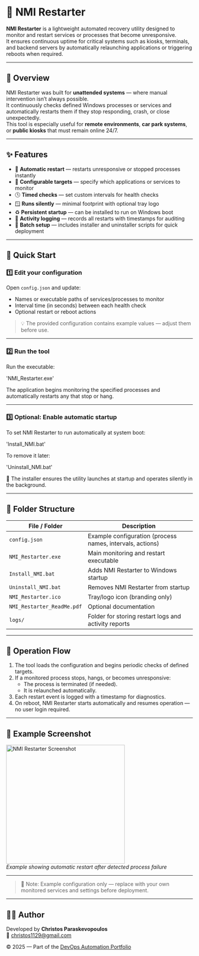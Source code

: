 # 🔁 NMI Restarter

**NMI Restarter** is a lightweight automated recovery utility designed to monitor and restart services or processes that become unresponsive.  
It ensures continuous uptime for critical systems such as kiosks, terminals, and backend servers by automatically relaunching applications or triggering reboots when required.

---

## 📘 Overview
NMI Restarter was built for **unattended systems** — where manual intervention isn’t always possible.  
It continuously checks defined Windows processes or services and automatically restarts them if they stop responding, crash, or close unexpectedly.  
This tool is especially useful for **remote environments**, **car park systems**, or **public kiosks** that must remain online 24/7.

---

## ✨ Features
- 🔄 **Automatic restart** — restarts unresponsive or stopped processes instantly  
- 🧠 **Configurable targets** — specify which applications or services to monitor  
- 🕓 **Timed checks** — set custom intervals for health checks  
- 🪟 **Runs silently** — minimal footprint with optional tray logo  
- ♻️ **Persistent startup** — can be installed to run on Windows boot  
- 💾 **Activity logging** — records all restarts with timestamps for auditing  
- 🧰 **Batch setup** — includes installer and uninstaller scripts for quick deployment  

---

## 🚀 Quick Start

### 1️⃣ Edit your configuration
Open `config.json` and update:
- Names or executable paths of services/processes to monitor  
- Interval time (in seconds) between each health check  
- Optional restart or reboot actions  

> 💡 The provided configuration contains example values — adjust them before use.

---

### 2️⃣ Run the tool
Run the executable:

'NMI_Restarter.exe'

The application begins monitoring the specified processes and automatically restarts any that stop or hang.

---

### 3️⃣ Optional: Enable automatic startup
To set NMI Restarter to run automatically at system boot:

'Install_NMI.bat'

To remove it later:

'Uninstall_NMI.bat'

🧩 The installer ensures the utility launches at startup and operates silently in the background.

---

## 🧩 Folder Structure
| File / Folder | Description |
|----------------|--------------|
| `config.json` | Example configuration (process names, intervals, actions) |
| `NMI_Restarter.exe` | Main monitoring and restart executable |
| `Install_NMI.bat` | Adds NMI Restarter to Windows startup |
| `Uninstall_NMI.bat` | Removes NMI Restarter from startup |
| `NMI_Restarter.ico` | Tray/logo icon (branding only) |
| `NMI_Restarter_ReadMe.pdf` | Optional documentation |
| `logs/` | Folder for storing restart logs and activity reports |

---

## 🧠 Operation Flow
1. The tool loads the configuration and begins periodic checks of defined targets.  
2. If a monitored process stops, hangs, or becomes unresponsive:  
   - The process is terminated (if needed).  
   - It is relaunched automatically.  
3. Each restart event is logged with a timestamp for diagnostics.  
4. On reboot, NMI Restarter starts automatically and resumes operation — no user login required.

---

## 📸 Example Screenshot
<p align="left">
  <img src="https://github.com/user-attachments/assets/YOUR-NMI-IMAGE-LINK-HERE" width="320" alt="NMI Restarter Screenshot"><br>
  <em>Example showing automatic restart after detected process failure</em>
</p>

---

> 🧩 Note: Example configuration only — replace with your own monitored services and settings before deployment.

---

## 🧑‍💻 Author
Developed by **Christos Paraskevopoulos**  
📧 [christos1129@gmail.com](mailto:christos1129@gmail.com)

© 2025 — Part of the [DevOps Automation Portfolio](../README.md)
